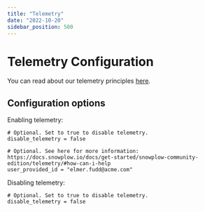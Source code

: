 ```yaml
---
title: "Telemetry"
date: "2022-10-20"
sidebar_position: 500
---
```


# Telemetry Configuration

You can read about our telemetry principles [here](/docs/get-started/snowplow-community-edition/telemetry/index.md).

## Configuration options

Enabling telemetry:

```hcl
# Optional. Set to true to disable telemetry.
disable_telemetry = false

# Optional. See here for more information: https://docs.snowplow.io/docs/get-started/snowplow-community-edition/telemetry/#how-can-i-help
user_provided_id = "elmer.fudd@acme.com"
```

Disabling telemetry:

```hcl
# Optional. Set to true to disable telemetry.
disable_telemetry = false
```